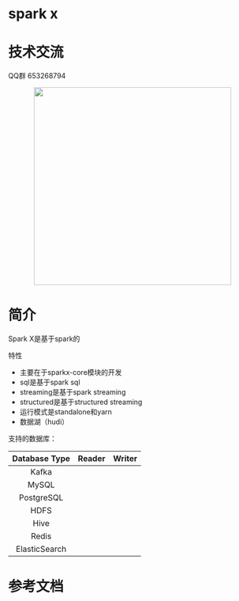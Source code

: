 # spark x



# 技术交流

QQ群
653268794

<div align=center>
   <img src=img/QQ群.jpg length=800 width=400 />
 </div>

# 简介

Spark X是基于spark的

特性

- 主要在于sparkx-core模块的开发
- sql是基于spark sql
- streaming是基于spark streaming
- structured是基于structured streaming
- 运行模式是standalone和yarn
- 数据湖（hudi）



支持的数据库：

| Database Type | Reader | Writer |
| :-----------: | :----: | :----: |
|     Kafka     |        |        |
|     MySQL     |        |        |
|  PostgreSQL   |        |        |
|     HDFS      |        |        |
|     Hive      |        |        |
|     Redis     |        |        |
| ElasticSearch |        |        |



# 参考文档



